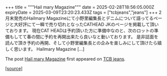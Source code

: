 +++
title = """Hail mary Magazine"""
date = 2025-02-28T18:56:05.000Z
expiryDate = 2025-03-09T23:20:23.433Z
tags = ["tcbjeans","jeans"]
+++
2月末発売のHailmary Magazineにて小野里編集長とデニムについて語ってるページと大好評にて一瞬で売り切れとなったCATHEAD JKのページを掲載して頂いております。 現在CAT HEADは予約頂いた方に準備中なのと、次のロットの準備もしてて春の間に予約を再開出来たら良いなと動いております。 是非誌面を読んで頂き予約の再開、そして小野里編集長との企みを楽しみにして頂けたら嬉しく思います。 Hailmary Magazine \[…\]

The post [Hail mary Magazine](http://tcbjeans.com/2025/03/01/51420) first appeared on [TCB jeans](http://tcbjeans.com).

[[source]](http://tcbjeans.com/2025/03/01/51420)
